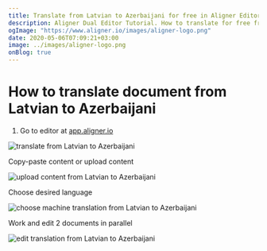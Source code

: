 ```yaml
---
title: Translate from Latvian to Azerbaijani for free in Aligner Editor
description: Aligner Dual Editor Tutorial. How to translate for free from Latvian to Azerbaijani. Aligner is multilingual document management platform. 
ogImage: "https://www.aligner.io/images/aligner-logo.png"
date: 2020-05-06T07:09:21+03:00
image: ../images/aligner-logo.png
onBlog: true
---
```


# How to translate document from Latvian to Azerbaijani

1. Go to editor at [app.aligner.io](https://app.aligner.io "Aligner App web page")

![translate from Latvian to Azerbaijani](../aligner-blank-editor.png "translate from Latvian to Azerbaijani")

Copy-paste content or upload content

![upload content from Latvian to Azerbaijani](../aligner-uploaded-document.png "upload content from Latvian to Azerbaijani")

Choose desired language

![choose machine translation from Latvian to Azerbaijani](../aligner-language-dropdown.png "choose machine translation from Latvian to Azerbaijani")

Work and edit 2 documents in parallel

![edit translation from Latvian to Azerbaijani](../aligner-double-sitded-editor.png "edit translation from Latvian to Azerbaijani")

